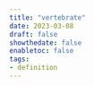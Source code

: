 ```yaml
---
title: "vertebrate"
date: 2023-03-08
draft: false
showthedate: false
enabletoc: false
tags:
- definition
---
```


